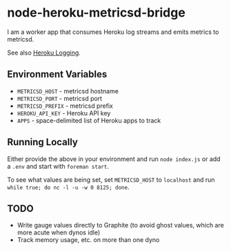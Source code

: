 # node-heroku-metricsd-bridge

I am a worker app that consumes Heroku log streams and emits metrics to
metricsd.

See also [Heroku Logging](https://devcenter.heroku.com/articles/logging).

## Environment Variables

* `METRICSD_HOST` - metricsd hostname
* `METRICSD_PORT` - metricsd port
* `METRICSD_PREFIX` - metricsd prefix
* `HEROKU_API_KEY` - Heroku API key
* `APPS` - space-delimited list of Heroku apps to track

## Running Locally

Either provide the above in your environment and run `node index.js` or add
a `.env` and start with `foreman start`.

To see what values are being set, set `METRICSD_HOST` to `localhost` and run
`while true; do nc -l -u -w 0 8125; done`.

## TODO

* Write gauge values directly to Graphite (to avoid ghost values, which are
  more acute when dynos idle)
* Track memory usage, etc. on more than one dyno
